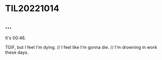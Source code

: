 # TIL20221014

## ...

It's 00:46.&#x20;

T​GIF, but I feel I'm dying. // I feel like I'm gonna die. // I'm drowning in work these days.

